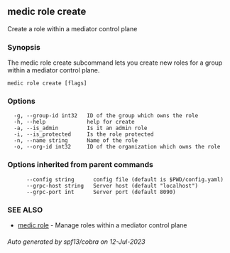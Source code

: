 ## medic role create

Create a role within a mediator control plane

### Synopsis

The medic role create subcommand lets you create new roles for a group
within a mediator control plane.

```
medic role create [flags]
```

### Options

```
  -g, --group-id int32   ID of the group which owns the role
  -h, --help             help for create
  -a, --is_admin         Is it an admin role
  -i, --is_protected     Is the role protected
  -n, --name string      Name of the role
  -o, --org-id int32     ID of the organization which owns the role
```

### Options inherited from parent commands

```
      --config string      config file (default is $PWD/config.yaml)
      --grpc-host string   Server host (default "localhost")
      --grpc-port int      Server port (default 8090)
```

### SEE ALSO

* [medic role](medic_role.md)	 - Manage roles within a mediator control plane

###### Auto generated by spf13/cobra on 12-Jul-2023
